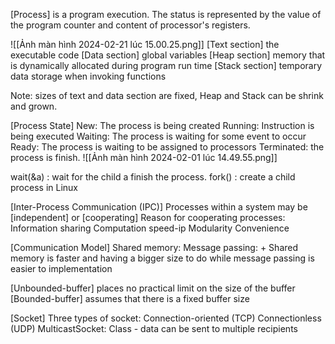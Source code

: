 [Process] is a program execution. The status is represented by the value of the program counter and content of processor's registers.

![[Ảnh màn hình 2024-02-21 lúc 15.00.25.png]]
[Text section] the executable code
[Data section] global variables
[Heap section] memory that is dynamically allocated during program run time
[Stack section] temporary data storage when invoking functions

Note: sizes of text and data section are fixed, Heap and Stack can be shrink and grown.


[Process State]
	New: The process is being created
	Running: Instruction is being executed
	Waiting: The process is waiting for some event to occur
	Ready: The process is waiting to be assigned to processors
	Terminated: the process is finish.
	![[Ảnh màn hình 2024-02-01 lúc 14.49.55.png]]
	
	

wait(&a) : wait for the child a finish the process.
fork() : create a child process in Linux



[Inter-Process Communication (IPC)]
	Processes within a system may be [independent] or [cooperating]
	Reason for cooperating processes: 
		Information sharing
		Computation speed-ip
		Modularity
		Convenience
	

[Communication Model]
	Shared memory: 
	Message passing:
	+ Shared memory is faster and having a bigger size to do while message passing is easier to implementation

[Unbounded-buffer] places no practical limit on the size of the buffer
[Bounded-buffer] assumes that there is a fixed buffer size

[Socket]
	Three types of socket:
		Connection-oriented (TCP)
		Connectionless (UDP)
		MulticastSocket: Class - data can be sent to multiple recipients

